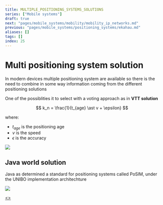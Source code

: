 ```yaml
---
title: MULTIPLE_POSITIONING_SYSTEMS_SOLUTIONS
series: ["Mobile systems"]
draft: true
next: "pages/mobile_systems/mobility/mobility_ip_networks.md"
previous: "pages/mobile_systems/positioning_systems/ekahau.md"
aliases: []
tags: []
index: 25
---
```


# Multi positioning system solution

In modern devices multiple positioning system are available so there is the need to combine in some way information coming from the different positioning solutions

One of the possiblities it to select with a voting approach as in **VTT solution**

$$
k_n = \frac{1}{t_{age} \ast v + \epsilon}
$$

where:
- $t_{age}$ is the positioning age
- $v$ is the speed
- $\epsilon$ is the accuracy

![](assets/mobile_systems/Pasted%20image%2020240609161400.png)

## Java world solution

Java as determined a standard for positioning systems called PoSIM, under the UNIBO implementation architechture

![](assets/mobile_systems/Pasted%20image%2020240609161539.png)

[<](pages/mobile_systems/positioning_systems/ekahau.md)[>](pages/mobile_systems/mobility/mobility_ip_networks.md)
